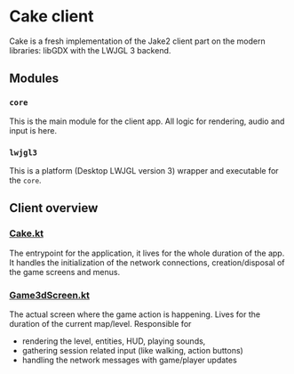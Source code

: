 # Cake client

Cake is a fresh implementation of the Jake2 client part on the modern libraries: libGDX with the LWJGL 3 backend.

## Modules

### `core`

This is the main module for the client app. All logic for rendering, audio and input is here.

### `lwjgl3`

This is a platform (Desktop LWJGL version 3) wrapper and executable for the `core`. 

## Client overview

### [Cake.kt](core/src/main/java/org/demoth/cake/Cake.kt) 

The entrypoint for the application, it lives for the whole duration of the app. 
It handles the initialization of the network connections, creation/disposal of the game screens and menus.

### [Game3dScreen.kt](core/src/main/java/org/demoth/cake/stages/Game3dScreen.kt)

The actual screen where the game action is happening.
Lives for the duration of the current map/level.
Responsible for 
 - rendering the level, entities, HUD, playing sounds, 
 - gathering session related input (like walking, action buttons)
 - handling the network messages with game/player updates